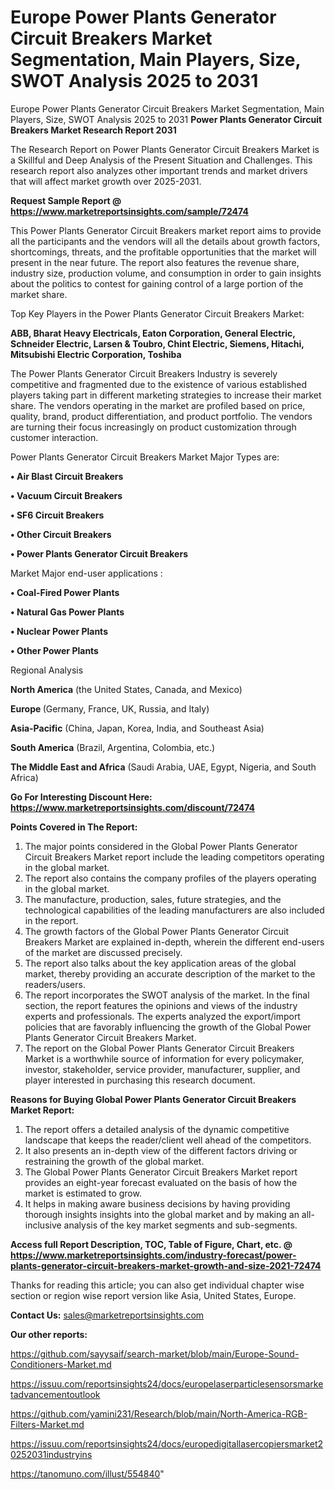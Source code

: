 # Europe Power Plants Generator Circuit Breakers Market Segmentation, Main Players, Size, SWOT Analysis 2025 to 2031
Europe Power Plants Generator Circuit Breakers Market Segmentation, Main Players, Size, SWOT Analysis 2025 to 2031
<strong>Power Plants Generator Circuit Breakers Market Research Report 2031</strong>

The Research Report on Power Plants Generator Circuit Breakers Market is a Skillful and Deep Analysis of the Present Situation and Challenges. This research report also analyzes other important trends and market drivers that will affect market growth over 2025-2031.

<strong>Request Sample Report @ <a href=https://www.marketreportsinsights.com/sample/72474>https://www.marketreportsinsights.com/sample/72474</a></strong>

This Power Plants Generator Circuit Breakers market report aims to provide all the participants and the vendors will all the details about growth factors, shortcomings, threats, and the profitable opportunities that the market will present in the near future. The report also features the revenue share, industry size, production volume, and consumption in order to gain insights about the politics to contest for gaining control of a large portion of the market share.

Top Key Players in the Power Plants Generator Circuit Breakers Market:

<strong>ABB, Bharat Heavy Electricals, Eaton Corporation, General Electric, Schneider Electric, Larsen & Toubro, Chint Electric, Siemens, Hitachi, Mitsubishi Electric Corporation, Toshiba</strong>

The Power Plants Generator Circuit Breakers Industry is severely competitive and fragmented due to the existence of various established players taking part in different marketing strategies to increase their market share. The vendors operating in the market are profiled based on price, quality, brand, product differentiation, and product portfolio. The vendors are turning their focus increasingly on product customization through customer interaction.

Power Plants Generator Circuit Breakers Market Major Types are:

<strong>• Air Blast Circuit Breakers

• Vacuum Circuit Breakers

• SF6 Circuit Breakers

• Other Circuit Breakers

• Power Plants Generator Circuit Breakers</strong>

Market Major end-user applications :

<strong>• Coal-Fired Power Plants

• Natural Gas Power Plants

• Nuclear Power Plants

• Other Power Plants</strong>

Regional Analysis

</u><strong><b>North America</b></strong> (the United States, Canada, and Mexico)

<strong><b>Europe </b></strong>(Germany, France, UK, Russia, and Italy)

<strong><b>Asia-Pacific</b></strong> (China, Japan, Korea, India, and Southeast Asia)

<strong><b>South America</b></strong> (Brazil, Argentina, Colombia, etc.)

<strong><b>The Middle East and Africa</b></strong> (Saudi Arabia, UAE, Egypt, Nigeria, and South Africa)

<strong>Go For Interesting Discount Here: <a href=https://www.marketreportsinsights.com/discount/72474>https://www.marketreportsinsights.com/discount/72474</a></strong>

<strong>Points Covered in The Report:</strong>
<ol>
  <li>The major points considered in the Global Power Plants Generator Circuit Breakers Market report include the leading competitors operating in the global market.</li>
  <li>The report also contains the company profiles of the players operating in the global market.</li>
  <li>The manufacture, production, sales, future strategies, and the technological capabilities of the leading manufacturers are also included in the report.</li>
  <li>The growth factors of the Global Power Plants Generator Circuit Breakers Market are explained in-depth, wherein the different end-users of the market are discussed precisely.</li>
  <li>The report also talks about the key application areas of the global market, thereby providing an accurate description of the market to the readers/users.</li>
  <li>The report incorporates the SWOT analysis of the market. In the final section, the report features the opinions and views of the industry experts and professionals. The experts analyzed the export/import policies that are favorably influencing the growth of the Global Power Plants Generator Circuit Breakers Market.</li>
  <li>The report on the Global Power Plants Generator Circuit Breakers Market is a worthwhile source of information for every policymaker, investor, stakeholder, service provider, manufacturer, supplier, and player interested in purchasing this research document.</li>
</ol>
<strong>Reasons for Buying Global Power Plants Generator Circuit Breakers Market Report:</strong>

<ol>
  <li>The report offers a detailed analysis of the dynamic competitive landscape that keeps the reader/client well ahead of the competitors.</li>
  <li>It also presents an in-depth view of the different factors driving or restraining the growth of the global market.</li>
  <li>The Global Power Plants Generator Circuit Breakers Market report provides an eight-year forecast evaluated on the basis of how the market is estimated to grow.</li>
  <li>It helps in making aware business decisions by having providing thorough insights insights into the global market and by making an all-inclusive analysis of the key market segments and sub-segments.</li>
</ol>
<strong>Access full Report Description, TOC, Table of Figure, Chart, etc. @ <a href=https://www.marketreportsinsights.com/industry-forecast/power-plants-generator-circuit-breakers-market-growth-and-size-2021-72474>https://www.marketreportsinsights.com/industry-forecast/power-plants-generator-circuit-breakers-market-growth-and-size-2021-72474</a></strong>


Thanks for reading this article; you can also get individual chapter wise section or region wise report version like Asia, United States, Europe.

<strong>Contact Us:</strong>
sales@marketreportsinsights.com

<strong>Our other reports:</strong>

<a href=https://github.com/sayysaif/search-market/blob/main/Europe-Sound-Conditioners-Market.md>https://github.com/sayysaif/search-market/blob/main/Europe-Sound-Conditioners-Market.md</a>

<a href=https://issuu.com/reportsinsights24/docs/europelaserparticlesensorsmarketadvancementoutlook>https://issuu.com/reportsinsights24/docs/europelaserparticlesensorsmarketadvancementoutlook</a>

<a href=https://github.com/yamini231/Research/blob/main/North-America-RGB-Filters-Market.md>https://github.com/yamini231/Research/blob/main/North-America-RGB-Filters-Market.md</a>

<a href=https://issuu.com/reportsinsights24/docs/europedigitallasercopiersmarket20252031industryins>https://issuu.com/reportsinsights24/docs/europedigitallasercopiersmarket20252031industryins</a>

<a href=https://tanomuno.com/illust/554840>https://tanomuno.com/illust/554840</a>"
